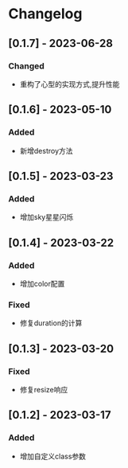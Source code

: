 # Changelog

## [0.1.7] - 2023-06-28
### Changed 
- 重构了心型的实现方式,提升性能

## [0.1.6] - 2023-05-10
### Added 
- 新增destroy方法

## [0.1.5] - 2023-03-23
### Added
- 增加sky星星闪烁

## [0.1.4] - 2023-03-22
### Added
- 增加color配置

### Fixed
- 修复duration的计算

## [0.1.3] - 2023-03-20
### Fixed 
- 修复resize响应

## [0.1.2] - 2023-03-17
### Added
- 增加自定义class参数